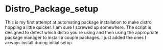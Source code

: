 # Distro_Package_setup

This is my first attempt at automating package installation to make distro hopping a little quicker. I am sure I screwed up somewhere.
The script is designed to detect which distro you're using and then using the appropriate package manager to install a couple packages. I just added the ones I akways install during initial setup. 
